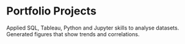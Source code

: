 # Portfolio Projects


Applied SQL, Tableau, Python and Jupyter skills to analyse datasets. 
Generated figures that show trends and correlations.
